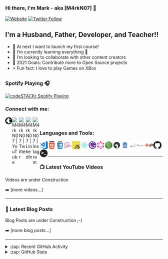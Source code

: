 ### Hi there, I'm Mark - aka [M4rkN07] 👋

[![Website](https://img.shields.io/website?label=M4rkN07.com&style=for-the-badge&url=https%3A%2F%2FM4rkN07.com)](https://M4rkN07.com)
[![Twitter Follow](https://img.shields.io/twitter/follow/M4rkN07?color=1DA1F2&logo=twitter&style=for-the-badge)](https://twitter.com/intent/follow?original_referer=https%3A%2F%2Fgithub.com%2FM4rkN07&screen_name=M4rkN07)

## I'm a Husband, Father, Developer, and Teacher!!

- 🔭 At next I want to launch my first course!
- 🌱 I’m currently learning everything 🤣
- 👯 I’m looking to collaborate with other content creators
- 🥅 2021 Goals: Contribute more to Open Source projects
- ⚡ Fun fact: I love to play Games on XBox

### Spotify Playing 🎧

[<img src="https://now-playing-M4rkN07.vercel.app/api/spotify-playing" alt="codeSTACKr Spotify Playing" width="350" />](https://open.spotify.com/playlist/63iCuuG2UpDLSgYCposyob)

### Connect with me:

[<img align="left" alt="M4rkN07.com" width="22px" src="https://raw.githubusercontent.com/iconic/open-iconic/master/svg/globe.svg" />][website]
[<img align="left" alt="M4rkN07 | YouTube" width="22px" src="https://cdn.jsdelivr.net/npm/simple-icons@v3/icons/youtube.svg" />][youtube]
[<img align="left" alt="M4rkN07 | Twitter" width="22px" src="https://cdn.jsdelivr.net/npm/simple-icons@v3/icons/twitter.svg" />][twitter]
[<img align="left" alt="M4rkN07 | LinkedIn" width="22px" src="https://cdn.jsdelivr.net/npm/simple-icons@v3/icons/linkedin.svg" />][linkedin]
[<img align="left" alt="M4rkN07 | Instagram" width="22px" src="https://cdn.jsdelivr.net/npm/simple-icons@v3/icons/instagram.svg" />][instagram]

<br />

### Languages and Tools:

<img align="left" alt="Visual Studio Code" width="26px" src="https://raw.githubusercontent.com/github/explore/80688e429a7d4ef2fca1e82350fe8e3517d3494d/topics/visual-studio-code/visual-studio-code.png" />
<img align="left" alt="HTML5" width="26px" src="https://raw.githubusercontent.com/github/explore/80688e429a7d4ef2fca1e82350fe8e3517d3494d/topics/html/html.png" />
<img align="left" alt="CSS3" width="26px" src="https://raw.githubusercontent.com/github/explore/80688e429a7d4ef2fca1e82350fe8e3517d3494d/topics/css/css.png" />
<img align="left" alt="Sass" width="26px" src="https://raw.githubusercontent.com/github/explore/80688e429a7d4ef2fca1e82350fe8e3517d3494d/topics/sass/sass.png" />
<img align="left" alt="JavaScript" width="26px" src="https://raw.githubusercontent.com/github/explore/80688e429a7d4ef2fca1e82350fe8e3517d3494d/topics/javascript/javascript.png" />
<img align="left" alt="React" width="26px" src="https://raw.githubusercontent.com/github/explore/80688e429a7d4ef2fca1e82350fe8e3517d3494d/topics/react/react.png" />
<img align="left" alt="Gatsby" width="26px" src="https://raw.githubusercontent.com/github/explore/e94815998e4e0713912fed477a1f346ec04c3da2/topics/gatsby/gatsby.png" />
<img align="left" alt="GraphQL" width="26px" src="https://raw.githubusercontent.com/github/explore/80688e429a7d4ef2fca1e82350fe8e3517d3494d/topics/graphql/graphql.png" />
<img align="left" alt="Node.js" width="26px" src="https://raw.githubusercontent.com/github/explore/80688e429a7d4ef2fca1e82350fe8e3517d3494d/topics/nodejs/nodejs.png" />
<img align="left" alt="Deno" width="26px" src="https://raw.githubusercontent.com/github/explore/361e2821e2dea67711cde99c9c40ed357061cf27/topics/deno/deno.png" />
<img align="left" alt="SQL" width="26px" src="https://raw.githubusercontent.com/github/explore/80688e429a7d4ef2fca1e82350fe8e3517d3494d/topics/sql/sql.png" />
<img align="left" alt="MySQL" width="26px" src="https://raw.githubusercontent.com/github/explore/80688e429a7d4ef2fca1e82350fe8e3517d3494d/topics/mysql/mysql.png" />
<img align="left" alt="MongoDB" width="26px" src="https://raw.githubusercontent.com/github/explore/80688e429a7d4ef2fca1e82350fe8e3517d3494d/topics/mongodb/mongodb.png" />
<img align="left" alt="Git" width="26px" src="https://raw.githubusercontent.com/github/explore/80688e429a7d4ef2fca1e82350fe8e3517d3494d/topics/git/git.png" />
<img align="left" alt="GitHub" width="26px" src="https://raw.githubusercontent.com/github/explore/78df643247d429f6cc873026c0622819ad797942/topics/github/github.png" />
<img align="left" alt="Terminal" width="26px" src="https://raw.githubusercontent.com/github/explore/80688e429a7d4ef2fca1e82350fe8e3517d3494d/topics/terminal/terminal.png" />

<br />
<br />

---

### 📺 Latest YouTube Videos

<!-- YOUTUBE:START -->

 Videos are under Construction

<!-- YOUTUBE:END -->

➡️ [more videos...]

---

### 📕 Latest Blog Posts

<!-- BLOG-POST-LIST:START -->

Blog Posts are under Construction ;-)

<!-- BLOG-POST-LIST:END -->

➡️ [more blog posts...]

---

<details>
  <summary>:zap: Recent GitHub Activity</summary>
  
<!--START_SECTION:activity-->
1. ❌ Open PR [#1](https://github.com/codeSTACKr/build-responsive-website/pull/1) in [codeSTACKr/build-responsive-website](https://github.com/codeSTACKr/build-responsive-website)

<!--END_SECTION:activity-->

</details>

<details>
  <summary>:zap: GitHub Stats</summary>

  <img align="left" alt="M4rkN07's GitHub Stats" src="https://github-readme-stats.M4rkN07.vercel.app/api?username=M4rkN07&show_icons=true&hide_border=true" />

</details>

[website]: https://M4rkN07.com
[course]: http://vsCodeHero.com
[twitter]: https://twitter.com/M4rkN07
[youtube]: https://youtube.com/M4rkN07
[instagram]: https://instagram.com/M4rkN07
[linkedin]: https://linkedin.com/in/M4rkN07

